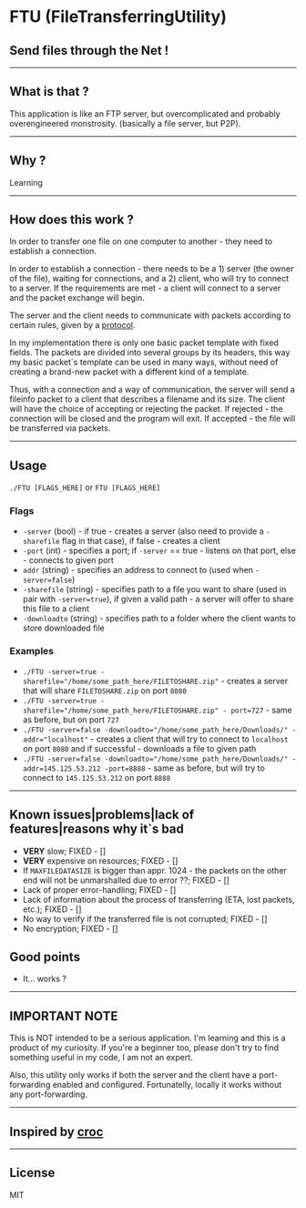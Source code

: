 # FTU (FileTransferringUtility)
## Send files through the Net ! 

---

## What is that ?
This application is like an FTP server, but overcomplicated and probably overengineered monstrosity. (basically a file server, but P2P).


---

## Why ?
Learning

---

## How does this work ?
In order to transfer one file on one computer to another - they need to establish a connection. 

In order to establish a connection - there needs to be a 1) server (the owner of the file), waiting for connections, and a 2) client, who will try to connect to a server. If the requirements are met - a client will connect to a server and the packet exchange will begin.
 
The server and the client needs to communicate with packets according to certain rules, given by a [protocol](https://github.com/Unbewohnte/FTU/tree/main/protocol).

In my implementation there is only one basic packet template with fixed fields. The packets are divided into several groups by its headers, this way my basic packet`s template can be used in many ways, without need of creating a brand-new packet with a different kind of a template.

Thus, with a connection and a way of communication, the server will send a fileinfo packet to a client that describes a filename and its size. The client will have the choice of accepting or rejecting the packet. If rejected - the connection will be closed and the program will exit. If accepted - the file will be transferred via packets. 

---

## Usage
`./FTU [FLAGS_HERE]` or `FTU [FLAGS_HERE]`

### Flags

- `-server` (bool) - if true - creates a server (also need to provide a `-sharefile` flag in that case), if false - creates a client 
- `-port` (int) - specifies a port; if `-server` == true - listens on that port, else - connects to given port
- `addr` (string) - specifies an address to connect to (used when `-server=false`)
- `-sharefile` (string) - specifies path to a file you want to share (used in pair with `-server=true`), if given a valid path - a server will offer to share this file to a client
- `-downloadto` (string) - specifies path to a folder where the client wants to store downloaded file

### Examples

- `./FTU -server=true -sharefile="/home/some_path_here/FILETOSHARE.zip"` - creates a server that will share `FILETOSHARE.zip` on port `8080`
- `./FTU -server=true -sharefile="/home/some_path_here/FILETOSHARE.zip" - port=727` - same as before, but on port `727`
- `./FTU -server=false -downloadto="/home/some_path_here/Downloads/" -addr="localhost"` - creates a client that will try to connect to `localhost` on port `8080` and if successful - downloads a file to given path
- `./FTU -server=false -downloadto="/home/some_path_here/Downloads/" -addr=145.125.53.212 -port=8888` - same as before, but will try to connect to `145.125.53.212` on port `8888`


---

## Known issues|problems|lack of features|reasons why it`s bad
- **VERY** slow; FIXED - []   
- **VERY** expensive on resources; FIXED - []
- If `MAXFILEDATASIZE` is bigger than appr. 1024 - the packets on the other end will not be unmarshalled due to error ??; FIXED - []
- Lack of proper error-handling; FIXED - []
- Lack of information about the process of transferring (ETA, lost packets, etc.); FIXED - []
- No way to verify if the transferred file is not corrupted; FIXED - []
- No encryption; FIXED - [] 

## Good points
- It... works ?

---

## IMPORTANT NOTE
This is NOT intended to be a serious application. I'm learning and this is a product of my curiosity. If you're a beginner too, please don't try to find something useful in my code, I am not an expert.

Also, this utility only works if both the server and the client have a port-forwarding enabled and configured. Fortunatelly, locally it works without any port-forwarding.

---

## Inspired by [croc](https://github.com/schollz/croc)

--- 

## License
MIT